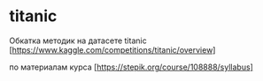 # titanic
Обкатка методик на датасете titanic [https://www.kaggle.com/competitions/titanic/overview] 

по материалам курса [https://stepik.org/course/108888/syllabus]
